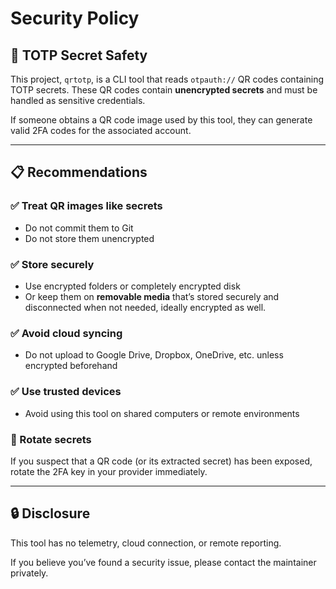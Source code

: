 # Security Policy

## 🔐 TOTP Secret Safety

This project, `qrtotp`, is a CLI tool that reads `otpauth://` QR codes containing TOTP secrets. These QR codes contain **unencrypted secrets** and must be handled as sensitive credentials.

If someone obtains a QR code image used by this tool, they can generate valid 2FA codes for the associated account.

---

## 📋 Recommendations

### ✅ Treat QR images like secrets
- Do not commit them to Git
- Do not store them unencrypted

### ✅ Store securely
  - Use encrypted folders or completely encrypted disk
  - Or keep them on **removable media** that’s stored securely and disconnected when not needed, ideally encrypted as well.


### ✅ Avoid cloud syncing
- Do not upload to Google Drive, Dropbox, OneDrive, etc. unless encrypted beforehand

### ✅ Use trusted devices
- Avoid using this tool on shared computers or remote environments

### 🔄 Rotate secrets
If you suspect that a QR code (or its extracted secret) has been exposed, rotate the 2FA key in your provider immediately.

---

## 🔒 Disclosure

This tool has no telemetry, cloud connection, or remote reporting.

If you believe you’ve found a security issue, please contact the maintainer privately.
